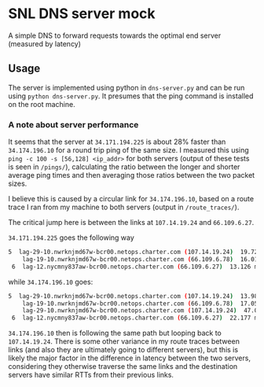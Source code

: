 # SNL DNS server mock
A simple DNS to forward requests towards the optimal end server (measured by latency)

## Usage 
The server is implemented using python in `dns-server.py` and can be run using `python dns-server.py`. It presumes that the ping command is installed on the root machine. 

### A note about server performance
It seems that the server at `34.171.194.225` is about 28% faster than `34.174.196.10` 
for a round trip ping of the same size. I measured this using `ping -c 100 -s [56,128] <ip_addr>` for both servers (output of these tests is seen in `/pings/`), calculating the ratio between the longer and shorter average ping times and then averaging those ratios between the two packet sizes. 

I believe this is caused by a circular link for `34.174.196.10`, based on a route trace I ran from my machine to both servers (output in `/route_traces/`). 

The critical jump here is between the links at `107.14.19.24` and `66.109.6.27`. 

`34.171.194.225` goes the following way

```bash
5  lag-29-10.nwrknjmd67w-bcr00.netops.charter.com (107.14.19.24)  19.727 ms  13.146 ms
    lag-19-10.nwrknjmd67w-bcr00.netops.charter.com (66.109.6.78)  16.016 ms
 6  lag-12.nycmny837aw-bcr00.netops.charter.com (66.109.6.27)  13.126 ms
```

while `34.174.196.10` goes:
```bash
5  lag-29-10.nwrknjmd67w-bcr00.netops.charter.com (107.14.19.24)  13.988 ms
    lag-19-10.nwrknjmd67w-bcr00.netops.charter.com (66.109.6.78)  17.057 ms
    lag-29-10.nwrknjmd67w-bcr00.netops.charter.com (107.14.19.24)  47.018 ms # loop back
 6  lag-12.nycmny837aw-bcr00.netops.charter.com (66.109.6.27)  22.177 ms  22.775 ms
 ```
`34.174.196.10` then is following the same path but looping back to `107.14.19.24`. There is some other variance in my route traces between links (and also they are ultimately going to different servers), but this is likely the major factor in the difference in latency between the two servers, considering they otherwise traverse the same links and the destination servers have similar RTTs from their previous links. 
 